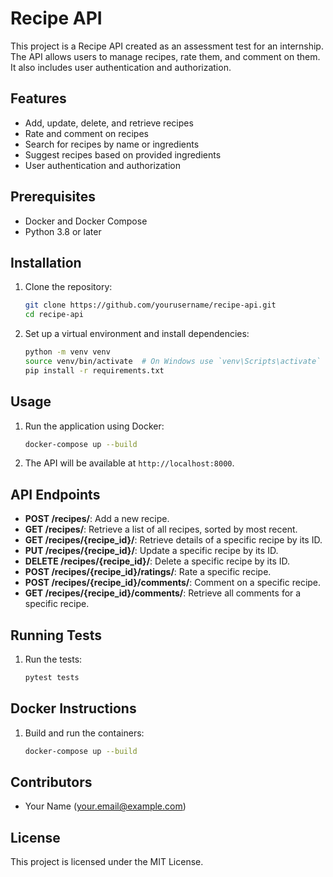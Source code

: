 # Recipe API

This project is a Recipe API created as an assessment test for an internship. The API allows users to manage recipes, rate them, and comment on them. It also includes user authentication and authorization.

## Features

- Add, update, delete, and retrieve recipes
- Rate and comment on recipes
- Search for recipes by name or ingredients
- Suggest recipes based on provided ingredients
- User authentication and authorization

## Prerequisites

- Docker and Docker Compose
- Python 3.8 or later

## Installation

1. Clone the repository:
    ```sh
    git clone https://github.com/yourusername/recipe-api.git
    cd recipe-api
    ```

2. Set up a virtual environment and install dependencies:
    ```sh
    python -m venv venv
    source venv/bin/activate  # On Windows use `venv\Scripts\activate`
    pip install -r requirements.txt
    ```

## Usage

1. Run the application using Docker:
    ```sh
    docker-compose up --build
    ```

2. The API will be available at `http://localhost:8000`.

## API Endpoints

- **POST /recipes/**: Add a new recipe.
- **GET /recipes/**: Retrieve a list of all recipes, sorted by most recent.
- **GET /recipes/{recipe_id}/**: Retrieve details of a specific recipe by its ID.
- **PUT /recipes/{recipe_id}/**: Update a specific recipe by its ID.
- **DELETE /recipes/{recipe_id}/**: Delete a specific recipe by its ID.
- **POST /recipes/{recipe_id}/ratings/**: Rate a specific recipe.
- **POST /recipes/{recipe_id}/comments/**: Comment on a specific recipe.
- **GET /recipes/{recipe_id}/comments/**: Retrieve all comments for a specific recipe.

## Running Tests

1. Run the tests:
    ```sh
    pytest tests
    ```

## Docker Instructions

1. Build and run the containers:
    ```sh
    docker-compose up --build
    ```

## Contributors

- Your Name (your.email@example.com)

## License

This project is licensed under the MIT License.

